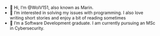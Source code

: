 - 👋 Hi, I’m @WolV151, also known as Marin.
- 👀 I’m interested in solving my issues with programming. I also love writing short stories and enjoy a bit of reading sometimes
- 🌱 I’m a Software Development graduate. I am currently pursuing an MSc in Cybersecurity.
